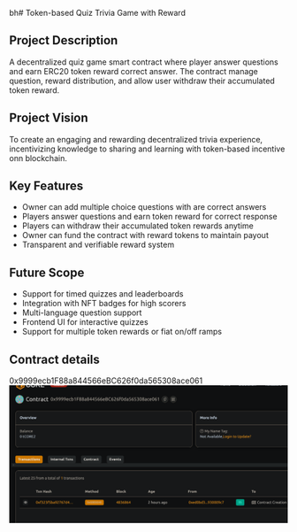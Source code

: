 bh# Token-based Quiz  Trivia Game with Reward

## Project Description
A decentralized quiz game smart contract where player answer questions and earn ERC20 token reward correct answer. The contract manage question, reward distribution, and allow user withdraw their accumulated token reward.

## Project Vision
To create an engaging and rewarding decentralized trivia experience, incentivizing knowledge to sharing and learning with token-based incentive onn blockchain.

## Key Features
- Owner can add multiple choice questions with are correct answers
- Players answer questions and earn token reward for correct response
- Players can withdraw their accumulated token rewards anytime
- Owner can fund the contract with reward tokens to maintain payout
- Transparent and verifiable reward system

## Future Scope
- Support for timed quizzes and leaderboards
- Integration with NFT badges for high scorers
- Multi-language question support
- Frontend UI for interactive quizzes
- Support for multiple token rewards or fiat on/off ramps

## Contract details
0x9999ecb1F88a844566eBC626f0da565308ace061![alt text](image.png)
